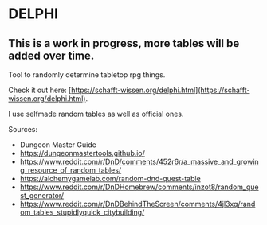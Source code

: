 # DELPHI
## This is a work in progress, more tables will be added over time.
Tool to randomly determine tabletop rpg things.


Check it out here: [https://schafft-wissen.org/delphi.html](https://schafft-wissen.org/delphi.html).

I use selfmade random tables as well as official ones.

Sources:
- Dungeon Master Guide 
- https://dungeonmastertools.github.io/
- https://www.reddit.com/r/DnD/comments/452r6r/a_massive_and_growing_resource_of_random_tables/
- https://alchemygamelab.com/random-dnd-quest-table
- https://www.reddit.com/r/DnDHomebrew/comments/inzot8/random_quest_generator/
- https://www.reddit.com/r/DnDBehindTheScreen/comments/4jl3xq/random_tables_stupidlyquick_citybuilding/
